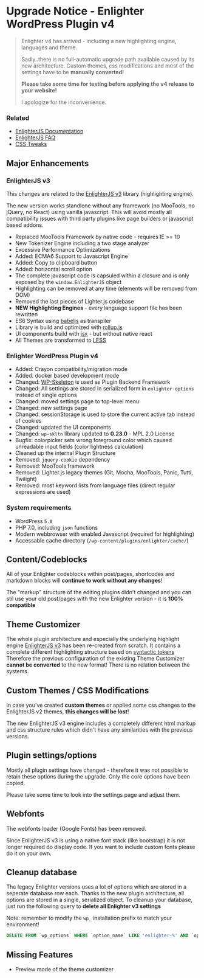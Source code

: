 Upgrade Notice - Enlighter WordPress Plugin v4
==================================================

> Enlighter v4 has arrived - including a new highlighting engine, languages and theme.
> 
> Sadly..there is no full-automatic upgrade path available caused by its new architecture.
> Custom themes, css modifications and most of the settings have to be **manually converted!** 
> 
> **Please take some time for testing before applying the v4 release to your website!**
> 
> I apologize for the inconvenience.

### Related ###

* [EnlighterJS Documentation](https://github.com/EnlighterJS/documentation)
* [EnlighterJS FAQ](https://github.com/EnlighterJS/documentation/blob/master/FAQ.md)
* [CSS Tweaks](https://github.com/EnlighterJS/documentation/blob/master/Tweaks.md)

## Major Enhancements ##

### EnlighterJS v3 ###

This changes are related to the [EnlighterJS v3](https://github.com/EnlighterJS/EnlighterJS) library (highlighting engine).

The new version works standlone without any framework (no MooTools, no jQuery, no React) using vanilla javascript. This will avoid mostly all compatibility issues with third party plugins like page builders or javascript based addons.

* Replaced MooTools Framework by native code - requires IE >= 10
* New Tokenizer Engine including a two stage analyzer
* Excessive Performance Optimizations
* Added: ECMA6 Support to Javascript Engine
* Added: Copy to clipboard button
* Added: horizontal scroll option
* The complete javascript code is capsuled within a closure and is only exposed by the `window.EnlighterJS` object
* Highlighting can be removed at any time (elements will be removed from DOM)
* Removed the last pieces of Lighter.js codebase
* **NEW Highlighting Engines** - every language support file has been rewritten
* ES6 Syntax using [babeljs](http://babeljs.io/) as transpiler
* Library is build and optimized with [rollup.js](https://rollupjs.org/)
* UI components build with [jsx](https://reactjs.org/docs/introducing-jsx.html) - but without native react
* All Themes are transformed to [LESS](http://lesscss.org)

### Enlighter WordPress Plugin v4 ###

* Added: Crayon compatibility/migration mode
* Added: docker based development mode
* Changed: [WP-Skeleton](https://github.com/AndiDittrich/WP-Skeleton) is used as Plugin Backend Framework 
* Changed: All settings are stored in serialized form in `enlighter-options` instead of single options
* Changed: moved settings page to top-level menu
* Changed: new settings page
* Changed: sessionStorage is used to store the current active tab instead of cookies
* Changed: updated the UI components
* Changed: `wp-skltn` library updated to **0.23.0** - MPL 2.0 License
* Bugfix: colorpicker sets wrong foreground color which caused unreadable input fields (color lightness calculation)
* Cleaned up the internal Plugin Structure
* Removed: `jquery-cookie` dependency
* Removed: MooTools framework
* Removed: Lighter.js legacy themes (Git, Mocha, MooTools, Panic, Tutti, Twilight)
* Removed: most keyword lists from language files (direct regular expressions are used)

### System requirements ###

* WordPress `5.0`
* PHP 7.0, including `json` functions
* Modern webbrowser with enabled Javascript (required for highlighting)
* Accessable cache directory (`/wp-content/plugins/enlighter/cache/`)

## Content/Codeblocks ##

All of your Enlighter codeblocks within post/pages, shortcodes and markdown blocks will **continue to work without any changes**!

The "markup" structure of the editing plugins didn't changed and you can stil use your old post/pages with the new Enlighter version - it is **100% compatible**

## Theme Customizer ##

The whole plugin architecture and especially the underlying highlight engine [EnlighterJS v3](https://github.com/EnlighterJS/EnlighterJS) has been re-created from scratch. It contains a complete different highlighting structure based on [syntactic tokens](https://github.com/EnlighterJS/documentation/blob/master/development/HighlightingEngine_and_Symbols.md) Therefore the previous configuration of the existing Theme Customizer **cannot be converted** to the new format! There is no relation between the systems.

## Custom Themes / CSS Modifications ##

In case you've created **custom themes** or applied some css changes to the EnlighterJS v2 themes, **this changes will be lost**!

The new EnlighterJS v3 engine includes a completely different html markup and css structure rules which didn't have any similarities with the previous versions. 

## Plugin settings/options ##

Mostly all plugin settings have changed - therefore it was not possible to retain these options during the upgrade. Only the core options have been copied.

Please take some time to look into the settings page and adjust them.

## Webfonts ##

The webfonts loader (Google Fonts) has been removed.

Since EnlighterJS v3 is using a native font stack (like bootstrap) it is not longer required do display code. If you want to include custom fonts please do it on your own.

## Cleanup database ##

The legacy Enlighter versions uses a lot of options which are stored in a seperate database row each. Thanks to the new plugin architecture, all options are stored in a single, serialized object. To cleanup your database, just run the following query to **delete all Enlighter v3 settings**

Note: remember to modify the `wp_` installation prefix to match your environment!

```sql
DELETE FROM `wp_options` WHERE `option_name` LIKE 'enlighter-%' AND `option_name` NOT IN ('enlighter-version', 'enlighter-options', 'enlighter-customizer', 'enlighter-cache-hash');
```

## Missing Features ##

* Preview mode of the theme customizer